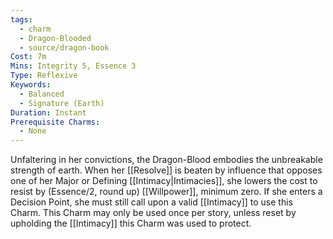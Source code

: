 ```yaml
---
tags:
  - charm
  - Dragon-Blooded
  - source/dragon-book
Cost: 7m
Mins: Integrity 5, Essence 3
Type: Reflexive
Keywords:
  - Balanced
  - Signature (Earth)
Duration: Instant
Prerequisite Charms:
  - None
---
```

Unfaltering in her convictions, the Dragon-Blood embodies the unbreakable strength of earth. When her [[Resolve]] is beaten by influence that opposes one of her Major or Defining [[Intimacy|Intimacies]], she lowers the cost to resist by (Essence/2, round up) [[Willpower]], minimum zero. If she enters a Decision Point, she must still call upon a valid [[Intimacy]] to use this Charm. This Charm may only be used once per story, unless reset by upholding the [[Intimacy]] this Charm was used to protect.